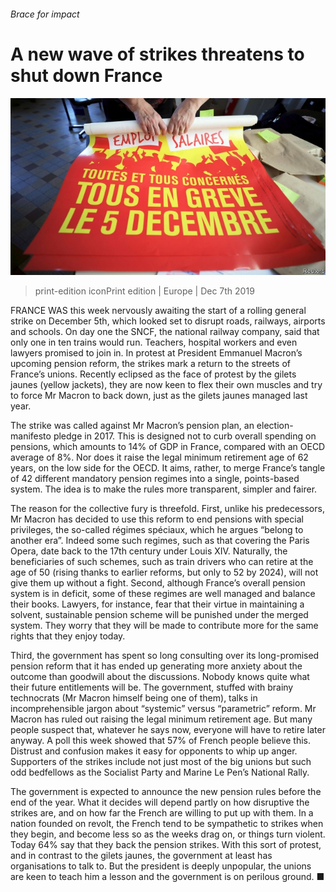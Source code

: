 ###### Brace for impact

# A new wave of strikes threatens to shut down France 

![image](images/20191207_eup502.jpg) 

> print-edition iconPrint edition | Europe | Dec 7th 2019 

FRANCE WAS this week nervously awaiting the start of a rolling general strike on December 5th, which looked set to disrupt roads, railways, airports and schools. On day one the SNCF, the national railway company, said that only one in ten trains would run. Teachers, hospital workers and even lawyers promised to join in. In protest at President Emmanuel Macron’s upcoming pension reform, the strikes mark a return to the streets of France’s unions. Recently eclipsed as the face of protest by the gilets jaunes (yellow jackets), they are now keen to flex their own muscles and try to force Mr Macron to back down, just as the gilets jaunes managed last year. 

The strike was called against Mr Macron’s pension plan, an election-manifesto pledge in 2017. This is designed not to curb overall spending on pensions, which amounts to 14% of GDP in France, compared with an OECD average of 8%. Nor does it raise the legal minimum retirement age of 62 years, on the low side for the OECD. It aims, rather, to merge France’s tangle of 42 different mandatory pension regimes into a single, points-based system. The idea is to make the rules more transparent, simpler and fairer. 

The reason for the collective fury is threefold. First, unlike his predecessors, Mr Macron has decided to use this reform to end pensions with special privileges, the so-called régimes spéciaux, which he argues “belong to another era”. Indeed some such regimes, such as that covering the Paris Opera, date back to the 17th century under Louis XIV. Naturally, the beneficiaries of such schemes, such as train drivers who can retire at the age of 50 (rising thanks to earlier reforms, but only to 52 by 2024), will not give them up without a fight. Second, although France’s overall pension system is in deficit, some of these regimes are well managed and balance their books. Lawyers, for instance, fear that their virtue in maintaining a solvent, sustainable pension scheme will be punished under the merged system. They worry that they will be made to contribute more for the same rights that they enjoy today. 

Third, the government has spent so long consulting over its long-promised pension reform that it has ended up generating more anxiety about the outcome than goodwill about the discussions. Nobody knows quite what their future entitlements will be. The government, stuffed with brainy technocrats (Mr Macron himself being one of them), talks in incomprehensible jargon about “systemic” versus “parametric” reform. Mr Macron has ruled out raising the legal minimum retirement age. But many people suspect that, whatever he says now, everyone will have to retire later anyway. A poll this week showed that 57% of French people believe this. Distrust and confusion makes it easy for opponents to whip up anger. Supporters of the strikes include not just most of the big unions but such odd bedfellows as the Socialist Party and Marine Le Pen’s National Rally. 

The government is expected to announce the new pension rules before the end of the year. What it decides will depend partly on how disruptive the strikes are, and on how far the French are willing to put up with them. In a nation founded on revolt, the French tend to be sympathetic to strikes when they begin, and become less so as the weeks drag on, or things turn violent. Today 64% say that they back the pension strikes. With this sort of protest, and in contrast to the gilets jaunes, the government at least has organisations to talk to. But the president is deeply unpopular, the unions are keen to teach him a lesson and the government is on perilous ground. ■ 

